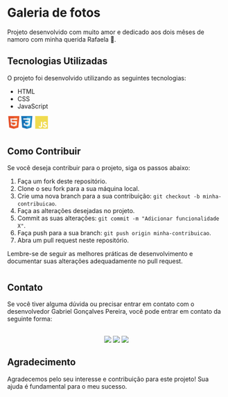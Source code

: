 # Galeria de fotos

Projeto desenvolvido com muito amor e dedicado aos dois mêses de namoro com minha querida Rafaela 💙.

## Tecnologias Utilizadas

O projeto foi desenvolvido utilizando as seguintes tecnologias:

- HTML
- CSS
- JavaScript

<img align="center" alt="HTML" height="30px" width="30px" src="https://raw.githubusercontent.com/devicons/devicon/master/icons/html5/html5-original.svg"><img align="center" alt="CSS" height="30px" width="30px" src="https://raw.githubusercontent.com/devicons/devicon/master/icons/css3/css3-original.svg"> <img align="center" alt="JavaScript" height="30px" width="30px" src="https://raw.githubusercontent.com/devicons/devicon/master/icons/javascript/javascript-plain.svg">

#

## Como Contribuir

Se você deseja contribuir para o projeto, siga os passos abaixo:

1. Faça um fork deste repositório.
2. Clone o seu fork para a sua máquina local.
3. Crie uma nova branch para a sua contribuição: `git checkout -b minha-contribuicao`.
4. Faça as alterações desejadas no projeto.
5. Commit as suas alterações: `git commit -m "Adicionar funcionalidade X"`.
6. Faça push para a sua branch: `git push origin minha-contribuicao`.
7. Abra um pull request neste repositório.

Lembre-se de seguir as melhores práticas de desenvolvimento e documentar suas alterações adequadamente no pull request.

#

## Contato

Se você tiver alguma dúvida ou precisar entrar em contato com o desenvolvedor Gabriel Gonçalves Pereira, você pode entrar em contato da seguinte forma:

  <div align="center"><br>
    <a href="https://instagram.com/gabrielniino" target="_blank"><img src="https://img.shields.io/badge/-Instagram-%23E4405F?style=for-the-badge&logo=instagram&logoColor=white" target="_blank"></a>
    <a href = "mailto:gabrielnino@edu.unifil.br"><img src="https://img.shields.io/badge/-Gmail-%23333?style=for-the-badge&logo=gmail&logoColor=white" target="_blank"></a>
    <a href="https://www.linkedin.com/in/gabrielniino/" target="_blank"><img src="https://img.shields.io/badge/-LinkedIn-%230077B5?style=for-the-badge&logo=linkedin&logoColor=white" target="_blank"></a>
</div>

## Agradecimento

Agradecemos pelo seu interesse e contribuição para este projeto! Sua ajuda é fundamental para o meu sucesso.

